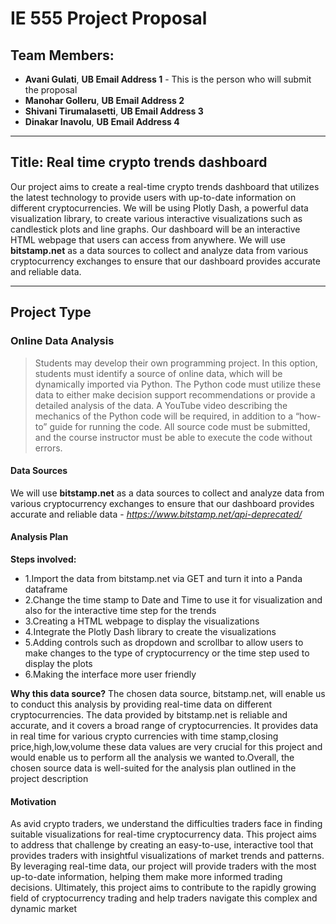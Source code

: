 
# IE 555 Project Proposal

## Team Members:  
- **Avani Gulati**, **UB Email Address 1** - This is the person who will submit the proposal
- **Manohar Golleru**, **UB Email Address 2**
- **Shivani Tirumalasetti**, **UB Email Address 3**
- **Dinakar Inavolu**, **UB Email Address 4**

---

## Title: Real time crypto trends dashboard

Our project aims to create a real-time crypto trends dashboard that utilizes the latest technology to provide users with up-to-date information on different cryptocurrencies. We will be using Plotly Dash, a powerful data visualization library, to create various interactive visualizations such as candlestick plots and line graphs. Our dashboard will be an interactive HTML webpage that users can access from anywhere. We will use **bitstamp.net** as a data sources to collect and analyze data from various cryptocurrency exchanges to ensure that our dashboard provides accurate and reliable data.

--- 

## Project Type

### Online Data Analysis
> Students may develop their own programming project. In this option, students must identify a source of online data, which will be dynamically imported via Python. The Python code must utilize these data to either make decision support recommendations or provide a detailed analysis of the data. A YouTube video describing the mechanics of the Python code will be required, in addition to a “how-to” guide for running the code. All source code must be submitted, and the course instructor must be able to execute the code without errors.

#### Data Sources
We will use **bitstamp.net** as a data sources to collect and analyze data from various cryptocurrency exchanges to ensure that our dashboard provides accurate and reliable data
    - *https://www.bitstamp.net/api-deprecated/*

#### Analysis Plan

**Steps involved:**
- 1.Import the data from bitstamp.net via GET and turn it into a Panda dataframe
- 2.Change the time stamp to Date and Time to use it for visualization and also for the interactive time step for the trends
- 3.Creating a HTML webpage to display the visualizations
- 4.Integrate the Plotly Dash library to create the visualizations
- 5.Adding controls such as dropdown and scrollbar to allow users to make changes to the type of cryptocurrency or the time step used to display the plots
- 6.Making the interface more user friendly

**Why this data source?**
The chosen data source, bitstamp.net, will enable us to conduct this analysis by providing real-time data on different cryptocurrencies. The data provided by bitstamp.net is reliable and accurate, and it covers a broad range of cryptocurrencies. It provides data in real time for various crypto currencies with time stamp,closing price,high,low,volume these data values are very crucial for this project and would enable us to perform all the analysis we wanted to.Overall, the chosen source data is well-suited for the analysis plan outlined in the project description

#### Motivation
As avid crypto traders, we understand the difficulties traders face in finding suitable visualizations for real-time cryptocurrency data. This project aims to address that challenge by creating an easy-to-use, interactive tool that provides traders with insightful visualizations of market trends and patterns. By leveraging real-time data, our project will provide traders with the most up-to-date information, helping them make more informed trading decisions. Ultimately, this project aims to contribute to the rapidly growing field of cryptocurrency trading and help traders navigate this complex and dynamic market
